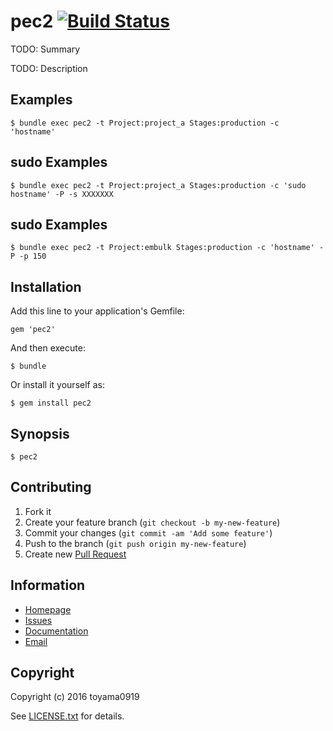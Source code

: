 # pec2 [![Build Status](https://secure.travis-ci.org/toyama0919/pec2.png?branch=master)](http://travis-ci.org/toyama0919/pec2)

TODO: Summary

TODO: Description

## Examples

    $ bundle exec pec2 -t Project:project_a Stages:production -c 'hostname'

## sudo Examples

    $ bundle exec pec2 -t Project:project_a Stages:production -c 'sudo hostname' -P -s XXXXXXX

## sudo Examples

    $ bundle exec pec2 -t Project:embulk Stages:production -c 'hostname' -P -p 150

## Installation

Add this line to your application's Gemfile:

    gem 'pec2'

And then execute:

    $ bundle

Or install it yourself as:

    $ gem install pec2

## Synopsis

    $ pec2

## Contributing

1. Fork it
2. Create your feature branch (`git checkout -b my-new-feature`)
3. Commit your changes (`git commit -am 'Add some feature'`)
4. Push to the branch (`git push origin my-new-feature`)
5. Create new [Pull Request](../../pull/new/master)

## Information

* [Homepage](https://github.com/toyama0919/pec2)
* [Issues](https://github.com/toyama0919/pec2/issues)
* [Documentation](http://rubydoc.info/gems/pec2/frames)
* [Email](mailto:toyama0919@gmail.com)

## Copyright

Copyright (c) 2016 toyama0919

See [LICENSE.txt](../LICENSE.txt) for details.
